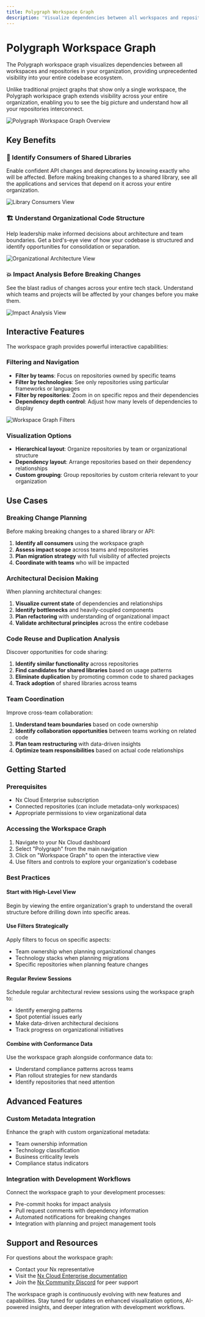 ```yaml
---
title: Polygraph Workspace Graph
description: 'Visualize dependencies between all workspaces and repositories in your organization with cross-repository impact analysis and architectural insights.'
---
```


# Polygraph Workspace Graph

The Polygraph workspace graph visualizes dependencies between all workspaces and repositories in your organization, providing unprecedented visibility into your entire codebase ecosystem.

Unlike traditional project graphs that show only a single workspace, the Polygraph workspace graph extends visibility across your entire organization, enabling you to see the big picture and understand how all your repositories interconnect.

![Polygraph Workspace Graph Overview](/docs/nx-cloud/enterprise/polygraph/screenshots/workspace-graph-overview.png)

## Key Benefits

### 🎯 Identify Consumers of Shared Libraries
Enable confident API changes and deprecations by knowing exactly who will be affected. Before making breaking changes to a shared library, see all the applications and services that depend on it across your entire organization.

![Library Consumers View](/docs/nx-cloud/enterprise/polygraph/screenshots/library-consumers-view.png)

### 🏗️ Understand Organizational Code Structure
Help leadership make informed decisions about architecture and team boundaries. Get a bird's-eye view of how your codebase is structured and identify opportunities for consolidation or separation.

![Organizational Architecture View](/docs/nx-cloud/enterprise/polygraph/screenshots/organizational-architecture.png)

### 💥 Impact Analysis Before Breaking Changes
See the blast radius of changes across your entire tech stack. Understand which teams and projects will be affected by your changes before you make them.

![Impact Analysis View](/docs/nx-cloud/enterprise/polygraph/screenshots/impact-analysis.png)

## Interactive Features

The workspace graph provides powerful interactive capabilities:

### Filtering and Navigation
- **Filter by teams**: Focus on repositories owned by specific teams
- **Filter by technologies**: See only repositories using particular frameworks or languages
- **Filter by repositories**: Zoom in on specific repos and their dependencies
- **Dependency depth control**: Adjust how many levels of dependencies to display

![Workspace Graph Filters](/docs/nx-cloud/enterprise/polygraph/screenshots/workspace-graph-filters.png)

### Visualization Options
- **Hierarchical layout**: Organize repositories by team or organizational structure
- **Dependency layout**: Arrange repositories based on their dependency relationships
- **Custom grouping**: Group repositories by custom criteria relevant to your organization

## Use Cases

### Breaking Change Planning
Before making breaking changes to a shared library or API:

1. **Identify all consumers** using the workspace graph
2. **Assess impact scope** across teams and repositories
3. **Plan migration strategy** with full visibility of affected projects
4. **Coordinate with teams** who will be impacted

### Architectural Decision Making
When planning architectural changes:

1. **Visualize current state** of dependencies and relationships
2. **Identify bottlenecks** and heavily-coupled components
3. **Plan refactoring** with understanding of organizational impact
4. **Validate architectural principles** across the entire codebase

### Code Reuse and Duplication Analysis
Discover opportunities for code sharing:

1. **Identify similar functionality** across repositories
2. **Find candidates for shared libraries** based on usage patterns
3. **Eliminate duplication** by promoting common code to shared packages
4. **Track adoption** of shared libraries across teams

### Team Coordination
Improve cross-team collaboration:

1. **Understand team boundaries** based on code ownership
2. **Identify collaboration opportunities** between teams working on related code
3. **Plan team restructuring** with data-driven insights
4. **Optimize team responsibilities** based on actual code relationships

## Getting Started

### Prerequisites
- Nx Cloud Enterprise subscription
- Connected repositories (can include metadata-only workspaces)
- Appropriate permissions to view organizational data

### Accessing the Workspace Graph
1. Navigate to your Nx Cloud dashboard
2. Select "Polygraph" from the main navigation
3. Click on "Workspace Graph" to open the interactive view
4. Use filters and controls to explore your organization's codebase

### Best Practices

#### Start with High-Level View
Begin by viewing the entire organization's graph to understand the overall structure before drilling down into specific areas.

#### Use Filters Strategically
Apply filters to focus on specific aspects:
- Team ownership when planning organizational changes
- Technology stacks when planning migrations
- Specific repositories when planning feature changes

#### Regular Review Sessions
Schedule regular architectural review sessions using the workspace graph to:
- Identify emerging patterns
- Spot potential issues early
- Make data-driven architectural decisions
- Track progress on organizational initiatives

#### Combine with Conformance Data
Use the workspace graph alongside conformance data to:
- Understand compliance patterns across teams
- Plan rollout strategies for new standards
- Identify repositories that need attention

## Advanced Features

### Custom Metadata Integration
Enhance the graph with custom organizational metadata:
- Team ownership information
- Technology classification
- Business criticality levels
- Compliance status indicators

### Integration with Development Workflows
Connect the workspace graph to your development processes:
- Pre-commit hooks for impact analysis
- Pull request comments with dependency information
- Automated notifications for breaking changes
- Integration with planning and project management tools

## Support and Resources

For questions about the workspace graph:
- Contact your Nx representative
- Visit the [Nx Cloud Enterprise documentation](/enterprise)
- Join the [Nx Community Discord](https://discord.gg/nx) for peer support

The workspace graph is continuously evolving with new features and capabilities. Stay tuned for updates on enhanced visualization options, AI-powered insights, and deeper integration with development workflows.